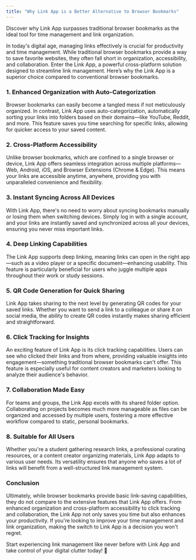 ```yaml
---
title: "Why Link App is a Better Alternative to Browser Bookmarks"
---
```


Discover why Link App surpasses traditional browser bookmarks as the ideal tool for time management and link organization.

In today's digital age, managing links effectively is crucial for productivity and time management. While traditional browser bookmarks provide a way to save favorite websites, they often fall short in organization, accessibility, and collaboration. Enter the Link App, a powerful cross-platform solution designed to streamline link management. Here’s why the Link App is a superior choice compared to conventional browser bookmarks.

### 1. Enhanced Organization with Auto-Categorization
Browser bookmarks can easily become a tangled mess if not meticulously organized. In contrast, Link App uses auto-categorization, automatically sorting your links into folders based on their domains—like YouTube, Reddit, and more. This feature saves you time searching for specific links, allowing for quicker access to your saved content.

### 2. Cross-Platform Accessibility
Unlike browser bookmarks, which are confined to a single browser or device, Link App offers seamless integration across multiple platforms—Web, Android, iOS, and Browser Extensions (Chrome & Edge). This means your links are accessible anytime, anywhere, providing you with unparalleled convenience and flexibility.

### 3. Instant Syncing Across All Devices
With Link App, there's no need to worry about syncing bookmarks manually or losing them when switching devices. Simply log in with a single account, and your links are instantly saved and synchronized across all your devices, ensuring you never miss important links.

### 4. Deep Linking Capabilities
The Link App supports deep linking, meaning links can open in the right app—such as a video player or a specific document—enhancing usability. This feature is particularly beneficial for users who juggle multiple apps throughout their work or study sessions.

### 5. QR Code Generation for Quick Sharing
Link App takes sharing to the next level by generating QR codes for your saved links. Whether you want to send a link to a colleague or share it on social media, the ability to create QR codes instantly makes sharing efficient and straightforward.

### 6. Click Tracking for Insights
An exciting feature of Link App is its click tracking capabilities. Users can see who clicked their links and from where, providing valuable insights into engagement—something traditional browser bookmarks can't offer. This feature is especially useful for content creators and marketers looking to analyze their audience's behavior.

### 7. Collaboration Made Easy
For teams and groups, the Link App excels with its shared folder option. Collaborating on projects becomes much more manageable as files can be organized and accessed by multiple users, fostering a more effective workflow compared to static, personal bookmarks.

### 8. Suitable for All Users
Whether you're a student gathering research links, a professional curating resources, or a content creator organizing materials, Link App adapts to various user needs. Its versatility ensures that anyone who saves a lot of links will benefit from a well-structured link management system.

### Conclusion
Ultimately, while browser bookmarks provide basic link-saving capabilities, they do not compare to the extensive features that Link App offers. From enhanced organization and cross-platform accessibility to click tracking and collaboration, the Link App not only saves you time but also enhances your productivity. If you're looking to improve your time management and link organization, making the switch to Link App is a decision you won't regret.

Start experiencing link management like never before with Link App and take control of your digital clutter today! 🚀